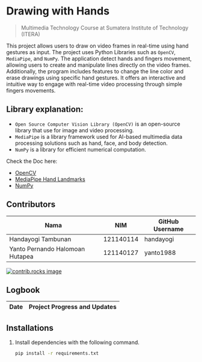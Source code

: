 # Drawing with Hands

> Multimedia Technology Course at Sumatera Institute of Technology (ITERA)

This project allows users to draw on video frames in real-time using hand gestures as input. The project uses Python Libraries such as `OpenCV`, `MediaPipe`, and `NumPy`.
The application detect hands and fingers movement, allowing users to create and manipulate lines directly on the video frames. Additionally, the program includes features
to change the line color and erase drawings using specific hand gestures. It offers an interactive and intuitive way to engage with real-time video processing through simple fingers movements.

## Library explanation:
- `Open Source Computer Vision Library (OpenCV)` is an open-source library that use for image and video processing.  
- `MediaPipe` is a library framework used for AI-based multimedia data processing solutions such as hand, face, and body detection.  
- `NumPy` is a library for efficient numerical computation.  

Check the Doc here:
- [OpenCV](https://docs.opencv.org/4.x/)
- [MediaPipe Hand Landmarks](https://ai.google.dev/edge/mediapipe/solutions/vision/hand_landmarker)
- [NumPy](https://numpy.org/doc/)

## Contributors
| Nama                            | NIM       | GitHub Username |
| ------------------------------- | --------- | --------------- |
| Handayogi Tambunan              | 121140114 | handayogi       |
| Yanto Pernando Halomoan Hutapea | 121140127 | yanto1988       |

<a href="https://github.com/handayogi/Drawing-with-Hands/graphs/contributors">
  <img src="https://contrib.rocks/image?repo=handayogi/Drawing-with-Hands" alt="contrib.rocks image" />
</a>

## Logbook
| Date | Project Progress and Updates |
| ---- | ---------------------------- |

## Installations
1. Install dependencies with the following command.
   ```sh
   pip install -r requirements.txt
   ```

